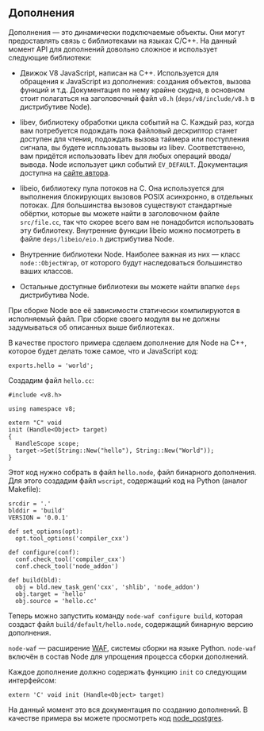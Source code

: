 ## Дополнения

Дополнения &mdash; это динамически подключаемые объекты. Они могут предоставлять
связь с библиотеками на языках C/C++. На данный момент API для дополнений
довольно сложное и использует следующие библиотеки:

 - Движок V8 JavaScript, написан на C++. Используется для обращения к JavaScript
   из дополнения: создания объектов, вызова функций и т.д. Документация по нему
   крайне скудна, в основном стоит полагаться на заголовочный файл `v8.h`
   (`deps/v8/include/v8.h` в дистрибутиве Node).

 - libev, библиотеку обработки цикла событий на C. Каждый раз, когда вам
   потребуется подождать пока файловый дескриптор станет доступен для чтения,
   подождать вызова таймера или поступления сигнала, вы будете испльзовать
   вызовы из libev. Соответственно, вам придётся использовать libev для любых
   операций ввода/вывода. Node использует цикл событий `EV_DEFAULT`.
   Документация доступна на [сайте автора](http:/cvs.schmorp.de/libev/ev.html).

 - libeio, библиотеку пула потоков на C. Она используется для выполнения
   блокирующих вызовов POSIX асинхронно, в отдельных потоках. Для большинства
   вызовов существуют стандартные обёртки, которые вы можете найти
   в заголовочном файле `src/file.cc`, так что скорее всего вам не понадобится
   использовать эту библиотеку. Внутренние функции libeio можно посмотреть
   в файле `deps/libeio/eio.h` дистрибутива Node.

 - Внутренние библиотеки Node. Наиболее важная из них &mdash; класс
   `node::ObjectWrap`, от которого будут наследоваться большинство ваших классов.

 - Остальные доступные библиотеки вы можете найти впапке `deps` дистрибутива Node.

При сборке Node все её зависимости статически компилируются в исполняемый файл.
При сборке своего модуля вы не должны задумываться об описанных выше библиотеках.

В качестве простого примера сделаем дополнение для Node на C++, которое будет
делать тоже самое, что и JavaScript код:

    exports.hello = 'world';

Создадим файл `hello.cc`:

    #include <v8.h>

    using namespace v8;

    extern "C" void
    init (Handle<Object> target)
    {
      HandleScope scope;
      target->Set(String::New("hello"), String::New("World"));
    }

Этот код нужно собрать в файл `hello.node`, файл бинарного дополнения.
Для этого создадим файл `wscript`, содержащий код на Python (аналог Makefile):

    srcdir = '.'
    blddir = 'build'
    VERSION = '0.0.1'

    def set_options(opt):
      opt.tool_options('compiler_cxx')

    def configure(conf):
      conf.check_tool('compiler_cxx')
      conf.check_tool('node_addon')

    def build(bld):
      obj = bld.new_task_gen('cxx', 'shlib', 'node_addon')
      obj.target = 'hello'
      obj.source = 'hello.cc'

Теперь можно запустить команду `node-waf configure build`, которая создаст файл
`build/default/hello.node`, содержащий бинарную версию дополнения.

`node-waf` &mdash; расширение [WAF](http://code.google.com/p/waf/), системы
сборки на языке Python. `node-waf` включён в состав Node для упрощения
процесса сборки дополнений.

Каждое дополнение должно содержать функцию `init` со следующим интерфейсом:

    extern 'C' void init (Handle<Object> target)

На данный момент это вся документация по созданию дополнений. В качестве примера
вы можете просмотреть код [node_postgres](http://github.com/ry/node_postgres).
